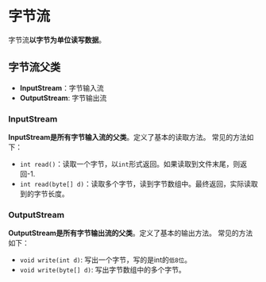 # 字节流

字节流**以字节为单位读写数据**。

## 字节流父类

- **InputStream**：字节输入流
- **OutputStream**: 字节输出流

### InputStream

**InputStream是所有字节输入流的父类**。定义了基本的读取方法。
常见的方法如下：

- `int read()`：读取一个字节，以`int`形式返回。如果读取到文件末尾，则返回-1.
- `int read(byte[] d)`：读取多个字节，读到字节数组中。最终返回，实际读取到的字节长度。

### OutputStream
**OutputStream是所有字节输出流的父类**。定义了基本的输出方法。
常见的方法如下：
-  `void write(int d)`:  写出一个字节，写的是int的`低8位`。
-  `void write(byte[] d)`: 写出字节数组中的多个字节。


